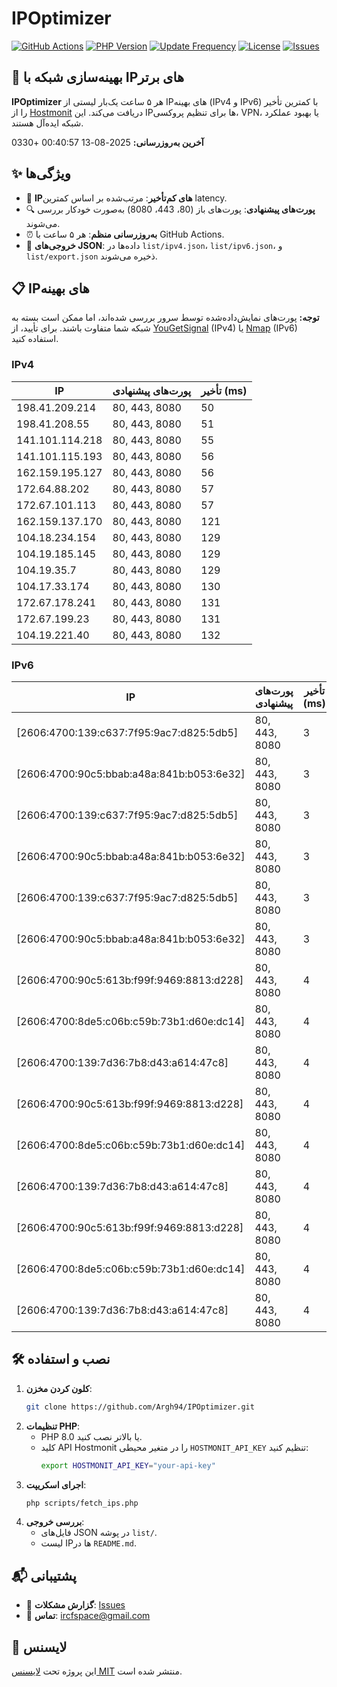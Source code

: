 # IPOptimizer

[![GitHub Actions](https://github.com/Argh94/IPOptimizer/workflows/IPOptimizer/badge.svg)](https://github.com/Argh94/IPOptimizer/actions)
[![PHP Version](https://img.shields.io/badge/PHP-8.0-blue)](https://www.php.net)
[![Update Frequency](https://img.shields.io/badge/Updates-Every%205%20Hours-green)](https://github.com/Argh94/IPOptimizer)
[![License](https://img.shields.io/badge/License-MIT-yellow)](https://opensource.org/licenses/MIT)
[![Issues](https://img.shields.io/github/issues/Argh94/IPOptimizer)](https://github.com/Argh94/IPOptimizer/issues)

## 🚀 بهینه‌سازی شبکه با IPهای برتر

**IPOptimizer** هر ۵ ساعت یک‌بار لیستی از IPهای بهینه (IPv4 و IPv6) با کمترین تأخیر را از [Hostmonit](https://hostmonit.com/) دریافت می‌کند. این IPها برای تنظیم پروکسی، VPN، یا بهبود عملکرد شبکه ایده‌آل هستند.

**آخرین به‌روزرسانی:** 2025-08-13 00:40:57 +0330

## ✨ ویژگی‌ها
- 📡 **IPهای کم‌تأخیر**: مرتب‌شده بر اساس کمترین latency.
- 🔍 **پورت‌های پیشنهادی**: پورت‌های باز (80، 443، 8080) به‌صورت خودکار بررسی می‌شوند.
- ⏰ **به‌روزرسانی منظم**: هر ۵ ساعت با GitHub Actions.
- 📄 **خروجی‌های JSON**: داده‌ها در `list/ipv4.json`، `list/ipv6.json`، و `list/export.json` ذخیره می‌شوند.

## 📋 IPهای بهینه

**توجه:** پورت‌های نمایش‌داده‌شده توسط سرور بررسی شده‌اند، اما ممکن است بسته به شبکه شما متفاوت باشند. برای تأیید، از [YouGetSignal](https://www.yougetsignal.com/tools/open-ports/) (IPv4) یا [Nmap](https://nmap.org/) (IPv6) استفاده کنید.

### IPv4
| IP | پورت‌های پیشنهادی | تأخیر (ms) |
|----|-------------------|------------|
| 198.41.209.214 | 80, 443, 8080 | 50 |
| 198.41.208.55 | 80, 443, 8080 | 51 |
| 141.101.114.218 | 80, 443, 8080 | 55 |
| 141.101.115.193 | 80, 443, 8080 | 56 |
| 162.159.195.127 | 80, 443, 8080 | 56 |
| 172.64.88.202 | 80, 443, 8080 | 57 |
| 172.67.101.113 | 80, 443, 8080 | 57 |
| 162.159.137.170 | 80, 443, 8080 | 121 |
| 104.18.234.154 | 80, 443, 8080 | 129 |
| 104.19.185.145 | 80, 443, 8080 | 129 |
| 104.19.35.7 | 80, 443, 8080 | 129 |
| 104.17.33.174 | 80, 443, 8080 | 130 |
| 172.67.178.241 | 80, 443, 8080 | 131 |
| 172.67.199.23 | 80, 443, 8080 | 131 |
| 104.19.221.40 | 80, 443, 8080 | 132 |

### IPv6
| IP | پورت‌های پیشنهادی | تأخیر (ms) |
|----|-------------------|------------|
| [2606:4700:139:c637:7f95:9ac7:d825:5db5] | 80, 443, 8080 | 3 |
| [2606:4700:90c5:bbab:a48a:841b:b053:6e32] | 80, 443, 8080 | 3 |
| [2606:4700:139:c637:7f95:9ac7:d825:5db5] | 80, 443, 8080 | 3 |
| [2606:4700:90c5:bbab:a48a:841b:b053:6e32] | 80, 443, 8080 | 3 |
| [2606:4700:139:c637:7f95:9ac7:d825:5db5] | 80, 443, 8080 | 3 |
| [2606:4700:90c5:bbab:a48a:841b:b053:6e32] | 80, 443, 8080 | 3 |
| [2606:4700:90c5:613b:f99f:9469:8813:d228] | 80, 443, 8080 | 4 |
| [2606:4700:8de5:c06b:c59b:73b1:d60e:dc14] | 80, 443, 8080 | 4 |
| [2606:4700:139:7d36:7b8:d43:a614:47c8] | 80, 443, 8080 | 4 |
| [2606:4700:90c5:613b:f99f:9469:8813:d228] | 80, 443, 8080 | 4 |
| [2606:4700:8de5:c06b:c59b:73b1:d60e:dc14] | 80, 443, 8080 | 4 |
| [2606:4700:139:7d36:7b8:d43:a614:47c8] | 80, 443, 8080 | 4 |
| [2606:4700:90c5:613b:f99f:9469:8813:d228] | 80, 443, 8080 | 4 |
| [2606:4700:8de5:c06b:c59b:73b1:d60e:dc14] | 80, 443, 8080 | 4 |
| [2606:4700:139:7d36:7b8:d43:a614:47c8] | 80, 443, 8080 | 4 |

## 🛠️ نصب و استفاده
1. **کلون کردن مخزن**:
   ```bash
   git clone https://github.com/Argh94/IPOptimizer.git
   ```
2. **تنظیمات PHP**:
   - PHP 8.0 یا بالاتر نصب کنید.
   - کلید API Hostmonit را در متغیر محیطی `HOSTMONIT_API_KEY` تنظیم کنید:
     ```bash
     export HOSTMONIT_API_KEY="your-api-key"
     ```
3. **اجرای اسکریپت**:
   ```bash
   php scripts/fetch_ips.php
   ```
4. **بررسی خروجی**:
   - فایل‌های JSON در پوشه `list/`.
   - لیست IPها در `README.md`.

## 📬 پشتیبانی
- 🐛 **گزارش مشکلات**: [Issues](https://github.com/Argh94/IPOptimizer/issues)
- 📧 **تماس**: [ircfspace@gmail.com](mailto:ircfspace@gmail.com)

## 📄 لایسنس
این پروژه تحت [لایسنس MIT](https://github.com/Argh94/HandWave/blob/main/LICENCE) منتشر شده است.

